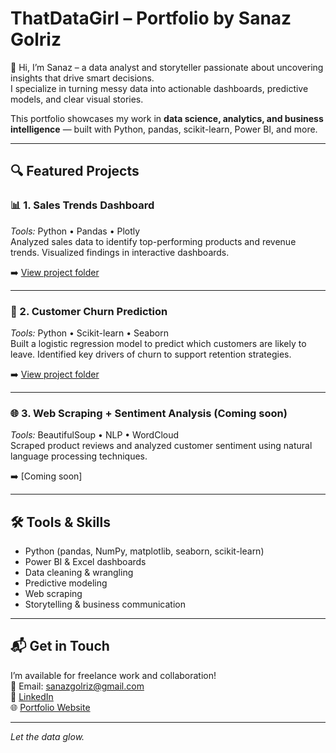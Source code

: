 # ThatDataGirl – Portfolio by Sanaz Golriz

👋 Hi, I’m Sanaz – a data analyst and storyteller passionate about uncovering insights that drive smart decisions.  
I specialize in turning messy data into actionable dashboards, predictive models, and clear visual stories.

This portfolio showcases my work in **data science, analytics, and business intelligence** — built with Python, pandas, scikit-learn, Power BI, and more.

---

## 🔍 Featured Projects

### 📊 1. Sales Trends Dashboard
*Tools:* Python • Pandas • Plotly  
Analyzed sales data to identify top-performing products and revenue trends. Visualized findings in interactive dashboards.

➡️ [View project folder](./sales-trends-dashboard)

---

### 🧠 2. Customer Churn Prediction
*Tools:* Python • Scikit-learn • Seaborn  
Built a logistic regression model to predict which customers are likely to leave. Identified key drivers of churn to support retention strategies.

➡️ [View project folder](./churn-prediction)

---

### 🌐 3. Web Scraping + Sentiment Analysis (Coming soon)
*Tools:* BeautifulSoup • NLP • WordCloud  
Scraped product reviews and analyzed customer sentiment using natural language processing techniques.

➡️ [Coming soon]

---

## 🛠️ Tools & Skills

- Python (pandas, NumPy, matplotlib, seaborn, scikit-learn)
- Power BI & Excel dashboards
- Data cleaning & wrangling
- Predictive modeling
- Web scraping
- Storytelling & business communication

---

## 📬 Get in Touch

I’m available for freelance work and collaboration!  
📧 Email: sanazgolriz@gmail.com  
🔗 [LinkedIn](https://www.linkedin.com/in/sanaz-golriz-phd-2011107b/)  
🌐 [Portfolio Website](https://thedataglow.com)

---

*Let the data glow.*
